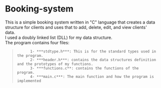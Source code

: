 # Booking-system
This is a simple booking system written in "C" language that creates a data structure for clients and uses that to add, delete, edit, and view clients' data.  
I used a doubly linked list (DLL) for my data structure.  
The program contains four files:    
>			1- ***stdtype.h***: This is for the standard types used in the program.  
>			2- ***header.h***: contains the data structures definition and the prototypes of my functions.  
>			3- ***functions.c**: contains the functions of the program.  
>			4- ***main.c***: The main function and how the program is implemented
